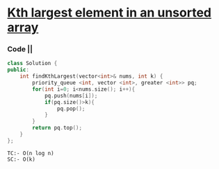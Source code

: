 # [Kth largest element in an unsorted array](https://leetcode.com/problems/kth-largest-element-in-an-array/)

### Code ||

``` .cpp
class Solution {
public:
    int findKthLargest(vector<int>& nums, int k) {
        priority_queue <int, vector <int>, greater <int>> pq;
        for(int i=0; i<nums.size(); i++){
            pq.push(nums[i]);
            if(pq.size()>k){
                pq.pop();
            }
        }
        return pq.top();
    }
};
```

```
TC:- O(n log n)
SC:- O(k)
```
